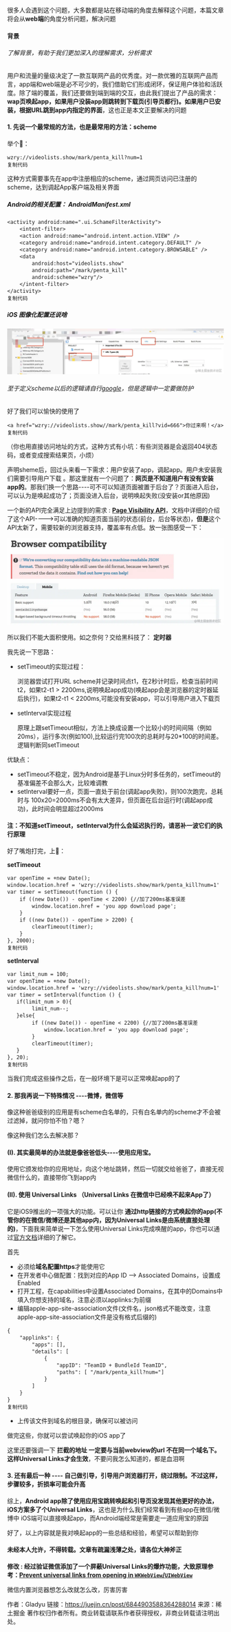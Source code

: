 很多人会遇到这个问题，大多数都是站在移动端的角度去解释这个问题，本篇文章将会从**web端**的角度分析问题，解决问题

#### 背景

###### 了解背景，有助于我们更加深入的理解需求，分析需求

用户和流量的量级决定了一款互联网产品的优秀度。对一款优雅的互联网产品而言，app端和web端是必不可少的，我们借助它们形成闭环，保证用户体验和活跃度。除了端的覆盖，我们还要做到端到端的交互，由此我们提出了产品的需求： **wap页唤起app，如果用户没装app则跳转到下载页(引导页都行)。如果用户已安装，根据URL跳到app内指定的界面**，这也正是本文正要解决的问题

#### 1. 先说一个最常规的方法，也是最常用的方法：scheme

举个🌰：

```
wzry://videolists.show/mark/penta_kill?num=1
复制代码
```

这种方式需要事先在app中注册相应的scheme，通过网页访问已注册的scheme，达到调起App客户端及相关界面

##### Android的相关配置： AndroidManifest.xml

```
<activity android:name=".ui.SchameFilterActivity">
	<intent-filter>
	<action android:name="android.intent.action.VIEW" />
	<category android:name="android.intent.category.DEFAULT" />
	<category android:name="android.intent.category.BROWSABLE" />
	<data
	    android:host="videolists.show"
	    android:path="/mark/penta_kill"
	    android:scheme="wzry"/>
	</intent-filter>
</activity>
复制代码
```

##### iOS 图像化配置还说啥



![img](https://raw.githubusercontent.com/sady-19/MdImage/main/img/202203281554713.webp)



###### 至于定义scheme以后的逻辑请自行[google](https://link.juejin.cn?target=https%3A%2F%2Fwww.google.com)，但是逻辑中一定要做防护

好了我们可以愉快的使用了

```
<a href="wzry://videolists.show//mark/penta_kill?vid=666">你过来啊！</a>
复制代码
```

（你也用直接访问地址的方式，这种方式有小坑：有些浏览器是会返回404状态码，或者变成搜索结果页，小烦）

声明sheme后，回过头来看一下需求：用户安装了app，调起app。用户未安装我们需要引导用户下载 。那这里就有一个问题了：**网页是不知道用户有没有安装app的**。那我们换一个思路----可不可以知道页面被置于后台了？页面进入后台，可以认为是唤起成功了；页面没进入后台，说明唤起失败(没安装or其他原因)

一个新的API完全满足上边提到的需求 : [**Page Visibility API**](https://link.juejin.cn?target=https%3A%2F%2Fdeveloper.mozilla.org%2Fen-US%2Fdocs%2FWeb%2FAPI%2FPage_Visibility_API)，文档中详细的介绍了这个API---->可以准确的知道页面当前的状态(前台，后台等状态)，**但是**这个API太新了，需要较新的浏览器支持，覆盖率有点低。放一张图感受一下：



![img](https://raw.githubusercontent.com/sady-19/MdImage/main/img/202203281555592.webp)

所以我们不能大面积使用。如之奈何？交给黑科技了： **定时器**



我先说一下思路：

- setTimeout的实现过程：

  浏览器尝试打开URL scheme并记录时间点t1，在2秒计时后，检查当前时间t2，如果t2-t1 > 2200ms,说明唤起app成功(唤起app会是浏览器的定时器延后执行)，如果t2-t1 < 2200ms,可能没有安装app，可以引导用户进入下载页

- setInterval实现过程

  原理上跟setTimeout相似，方法上换成设置一个比较小的时间间隔（例如20ms），运行多次(例如100),比较运行完100次的总耗时与20*100的时间差。逻辑判断同setTimeout

优缺点：

- setTimeout不稳定，因为Android是基于Linux分时多任务的，setTimeout的基准偏差不会那么大，比较难调教
- setInterval要好一点，页面一直处于前台(调起app失败)，则100次跑完，总耗时与 100x20=2000ms不会有太大差异，但页面在后台运行时(调起app成功)，此时间会明显超过2000ms

#### 注：不知道setTimeout，setInterval为什么会延迟执行的，请恶补一波它们的执行原理

好了嘴炮打完，上🌰：

**setTimeout**

```
var openTime = +new Date();
window.location.href = 'wzry://videolists.show/mark/penta_kill?num=1'
var timer = setTimeout(function () {
    if ((new Date()) - openTime < 2200) {//加了200ms基准误差
        window.location.href = 'you app download page';
    }
    if ((new Date()) - openTime > 2200) {
        clearTimeout(timer);
    }
}, 2000);
复制代码
```

**setInterval**

```
var limit_num = 100;
var openTime = +new Date();
window.location.href = 'wzry://videolists.show/mark/penta_kill?num=1'
var timer = setInterval(function () {
   if(limit_num > 0){
        limit_num--;
   }else{
        if ((new Date()) - openTime < 2200) {//加了200ms基准误差
            window.location.href = 'you app download page';
        }
        clearTimeout(timer);
   }
}, 20);
复制代码
```

当我们完成这些操作之后，在一般环境下是可以正常唤起app的了

#### 2. 那我再说一下特殊情况 ----微博，微信等

像这种爸爸级别的应用是有scheme白名单的，只有白名单内的scheme才不会被过滤掉，就问你怕不怕？嗯？

像这种我们怎么去解决那？

#### (I). 其实最简单的办法就是像爸爸低头----使用应用宝。

使用它颁发给你的应用地址，向这个地址跳转，然后一切就交给爸爸了，直接无视微信什么的，直接带你飞到app内

#### (II). 使用 Universal Links （Universal Links 在微信中已经唤不起来App了）

它是iOS9推出的一项强大的功能。可以让你 **通过http链接的方式唤起你的app(不管你的在微信/微博还是其他app内，因为Universal Links是由系统直接处理的)**，下面我来简单说一下怎么使用Universal Links完成唤醒的app，你也可以通过[官方文档](https://link.juejin.cn?target=https%3A%2F%2Fdeveloper.apple.com%2Flibrary%2Fcontent%2Fdocumentation%2FGeneral%2FConceptual%2FAppSearch%2FUniversalLinks.html)详细的了解它。

首先

- 必须给**域名配置https**才能使用它
- 在开发者中心做配置：找到对应的App ID ——> Associated Domains，设置成Enabled
- 打开工程，在capabilities中设置Associated Domains，在其中的Domains中填入你想支持的域名，注意必须以applinks:为前缀
- 编辑apple-app-site-association文件(文件名，json格式不能改变，注意apple-app-site-association文件是没有格式后缀的)

```
{
    "applinks": {
        "apps": [],
        "details": [
            {
                "appID": "TeamID + BundleId TeamID",
                "paths": [ "/mark/penta_kill?num="]
            }
        ]
    }
}
复制代码
```

- 上传该文件到域名的根目录，确保可以被访问

做完这些，你就可以尝试唤起你的iOS app了

这里还要强调一下 **拦截的地址 一定要与当前webview的url 不在同一个域名下。这样Universal Links才会生效**，不要问我怎么知道的，都是血泪啊

#### 3. 还有最后一种 ---- 自己做引导，引导用户浏览器打开，绕过限制。不过这样，步骤较多，折损率可能会升高

综上，**Android app除了使用应用宝跳转唤起和引导页没发现其他更好的办法，iOS方案多了个Universal Links**，这也是为什么我们经常看到有些app在微信/微博中 iOS端可以直接唤起app，而Android端经常是需要走一道应用宝的原因

好了，以上内容就是我对唤起app的一些总结和经验，希望可以帮助到你

#### 未经本人允许，不得转载。文章有疏漏浅薄之处，请各位大神斧正

**修改 : 经过验证微信添加了一个屏蔽Universal Links的爆炸功能，大致原理参考：[Prevent universal links from opening in `WKWebView`/`UIWebView` ](https://link.juejin.cn?target=https%3A%2F%2Fstackoverflow.com%2Fquestions%2F38450586%2Fprevent-universal-links-from-opening-in-wkwebview-uiwebview)**

微信内置浏览器想怎么改就怎么改，厉害厉害


作者：Gladyu
链接：https://juejin.cn/post/6844903588364288014
来源：稀土掘金
著作权归作者所有。商业转载请联系作者获得授权，非商业转载请注明出处。